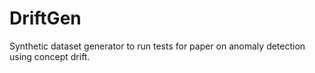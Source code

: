 # DriftGen
Synthetic dataset generator to run tests for paper on anomaly detection using concept drift.
